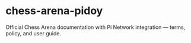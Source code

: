 # chess-arena-pidoy
Official Chess Arena documentation with Pi Network integration — terms, policy, and user guide.
